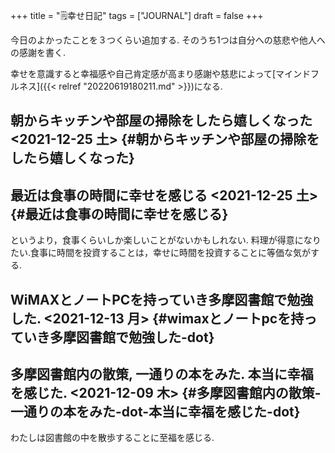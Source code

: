+++
title = "🗒幸せ日記"
tags = ["JOURNAL"]
draft = false
+++

今日のよかったことを３つくらい追加する. そのうち1つは自分への慈悲や他人への感謝を書く.

幸せを意識すると幸福感や自己肯定感が高まり感謝や慈悲によって[マインドフルネス]({{< relref "20220619180211.md" >}})になる.


## 朝からキッチンや部屋の掃除をしたら嬉しくなった <span class="timestamp-wrapper"><span class="timestamp">&lt;2021-12-25 土&gt;</span></span> {#朝からキッチンや部屋の掃除をしたら嬉しくなった}


## 最近は食事の時間に幸せを感じる <span class="timestamp-wrapper"><span class="timestamp">&lt;2021-12-25 土&gt;</span></span> {#最近は食事の時間に幸せを感じる}

というより，食事くらいしか楽しいことがないかもしれない. 料理が得意になりたい.食事に時間を投資することは，幸せに時間を投資することに等価な気がする.


## WiMAXとノートPCを持っていき多摩図書館で勉強した. <span class="timestamp-wrapper"><span class="timestamp">&lt;2021-12-13 月&gt;</span></span> {#wimaxとノートpcを持っていき多摩図書館で勉強した-dot}


## 多摩図書館内の散策, 一通りの本をみた. 本当に幸福を感じた. <span class="timestamp-wrapper"><span class="timestamp">&lt;2021-12-09 木&gt;</span></span> {#多摩図書館内の散策-一通りの本をみた-dot-本当に幸福を感じた-dot}

わたしは図書館の中を散歩することに至福を感じる.
